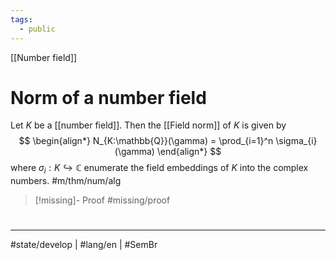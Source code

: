 ```yaml
---
tags:
  - public
---
```

[[Number field]]
# Norm of a number field

Let $K$ be a [[number field]].
Then the [[Field norm]] of $K$ is given by
$$
\begin{align*}
N_{K:\mathbb{Q}}(\gamma) = \prod_{i=1}^n \sigma_{i}(\gamma)
\end{align*}
$$
where $\sigma_{i} : K \hookrightarrow \mathbb{C}$ enumerate the field embeddings of $K$ into the complex numbers. #m/thm/num/alg

> [!missing]- Proof
> #missing/proof


#
---
#state/develop | #lang/en | #SemBr
